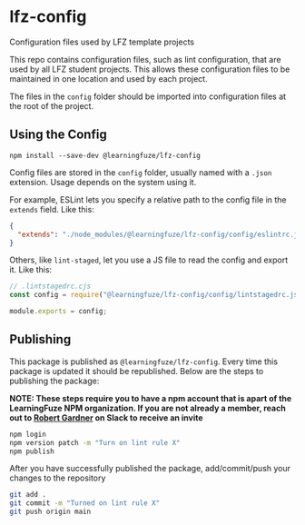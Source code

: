 # lfz-config

Configuration files used by LFZ template projects

This repo contains configuration files, such as lint configuration, that are used by all LFZ student projects. This allows these configuration files to be maintained in one location and used by each project.

The files in the `config` folder should be imported into configuration files at the root of the project.

## Using the Config

`npm install --save-dev @learningfuze/lfz-config`

Config files are stored in the `config` folder, usually named with a `.json` extension. Usage depends on the system using it.

For example, ESLint lets you specify a relative path to the config file in the `extends` field. Like this:

```json
{
  "extends": "./node_modules/@learningfuze/lfz-config/config/eslintrc.json"
}
```

Others, like `lint-staged`, let you use a JS file to read the config and export it. Like this:

```js
// .lintstagedrc.cjs
const config = require("@learningfuze/lfz-config/config/lintstagedrc.json");

module.exports = config;
```

## Publishing

This package is published as `@learningfuze/lfz-config`. Every time this package is updated it should be republished. Below are the steps to publishing the package:

**NOTE: These steps require you to have a npm account that is apart of the LearningFuze NPM organization. If you are not already a member, reach out to [Robert Gardner](https://learningfuze-team.slack.com/team/U04EZE2KQER) on Slack to receive an invite**

```sh
npm login
npm version patch -m "Turn on lint rule X"
npm publish
```

After you have successfully published the package, add/commit/push your changes to the repository

```sh
git add .
git commit -m "Turned on lint rule X"
git push origin main
```
